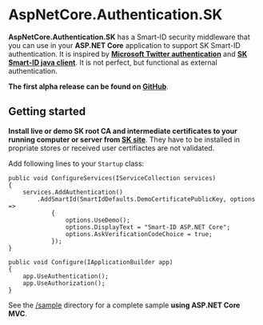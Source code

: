 # AspNetCore.Authentication.SK

**AspNetCore.Authentication.SK** has a Smart-ID security middleware that you can use in your **ASP.NET Core** application to support SK Smart-ID authentication. It is inspired by **[Microsoft Twitter authentication](https://github.com/dotnet/aspnetcore/tree/master/src/Security/Authentication/Twitter/src)** and **[SK Smart-ID java client](https://github.com/SK-EID/smart-id-java-client)**. It is not perfect, but functional as external authentication.

**The first alpha release can be found on [GitHub](https://github.com/kaupov?tab=packages&repo_name=AspNetCore.Authentication.SK)**.

## Getting started
**Install live or demo SK root CA and intermediate certificates to your running computer or server from [SK site](https://www.skidsolutions.eu/repositoorium/sk-sertifikaadid/)**. They have to be installed in propriate stores or received user certifiactes are not validated.

Add following lines to your `Startup` class:
```AspNetCore
public void ConfigureServices(IServiceCollection services)
{
    services.AddAuthentication()
        .AddSmartId(SmartIdDefaults.DemoCertificatePublicKey, options =>
            {
                options.UseDemo();
                options.DisplayText = "Smart-ID ASP.NET Core";
                options.AskVerificationCodeChoice = true;
            });
}

public void Configure(IApplicationBuilder app)
{
    app.UseAuthentication();
    app.UseAuthorization();
}
```
See the [/sample](https://github.com/kaupov/AspNetCore.Authentication.SK/tree/main/sample) directory for a complete sample **using ASP.NET Core MVC**.